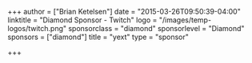 +++
author = ["Brian Ketelsen"]
date = "2015-03-26T09:50:39-04:00"
linktitle = "Diamond Sponsor - Twitch"
logo = "/images/temp-logos/twitch.png"
sponsorclass = "diamond"
sponsorlevel = "Diamond"
sponsors = ["diamond"]
title = "yext"
type = "sponsor"

+++

